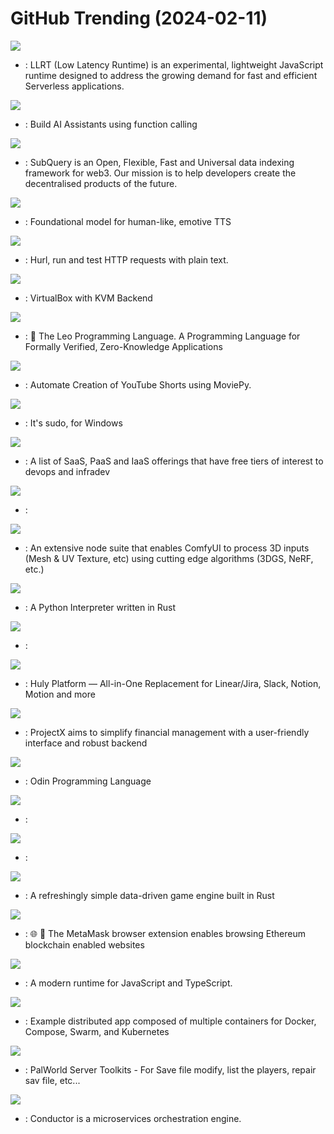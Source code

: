 # GitHub Trending (2024-02-11)

![](https://img.shields.io/badge/JavaScript-New%20578-green?style=flat-square&logo=appveyor)
- [](https://github.comundefined): LLRT (Low Latency Runtime) is an experimental, lightweight JavaScript runtime designed to address the growing demand for fast and efficient Serverless applications.

![](https://img.shields.io/badge/Python-New%20171-green?style=flat-square&logo=appveyor)
- [](https://github.comundefined): Build AI Assistants using function calling

![](https://img.shields.io/badge/TypeScript-New%20455-green?style=flat-square&logo=appveyor)
- [](https://github.comundefined): SubQuery is an Open, Flexible, Fast and Universal data indexing framework for web3. Our mission is to help developers create the decentralised products of the future.

![](https://img.shields.io/badge/Python-New%20245-green?style=flat-square&logo=appveyor)
- [](https://github.comundefined): Foundational model for human-like, emotive TTS

![](https://img.shields.io/badge/Rust-New%20197-green?style=flat-square&logo=appveyor)
- [](https://github.comundefined): Hurl, run and test HTTP requests with plain text.

![](https://img.shields.io/badge/C-New%20150-green?style=flat-square&logo=appveyor)
- [](https://github.comundefined): VirtualBox with KVM Backend

![](https://img.shields.io/badge/Rust-New%20156-green?style=flat-square&logo=appveyor)
- [](https://github.comundefined): 🦁 The Leo Programming Language. A Programming Language for Formally Verified, Zero-Knowledge Applications

![](https://img.shields.io/badge/Python-New%201-green?style=flat-square&logo=appveyor)
- [](https://github.comundefined): Automate Creation of YouTube Shorts using MoviePy.

![](https://img.shields.io/badge/PowerShell-New%20280-green?style=flat-square&logo=appveyor)
- [](https://github.comundefined): It's sudo, for Windows

![](https://img.shields.io/badge/none-New%20279-green?style=flat-square&logo=appveyor)
- [](https://github.comundefined): A list of SaaS, PaaS and IaaS offerings that have free tiers of interest to devops and infradev

![](https://img.shields.io/badge/Python-New%20418-green?style=flat-square&logo=appveyor)
- [](https://github.comundefined): 

![](https://img.shields.io/badge/Python-New%20107-green?style=flat-square&logo=appveyor)
- [](https://github.comundefined): An extensive node suite that enables ComfyUI to process 3D inputs (Mesh & UV Texture, etc) using cutting edge algorithms (3DGS, NeRF, etc.)

![](https://img.shields.io/badge/Rust-New%20113-green?style=flat-square&logo=appveyor)
- [](https://github.comundefined): A Python Interpreter written in Rust

![](https://img.shields.io/badge/Solidity-New%2033-green?style=flat-square&logo=appveyor)
- [](https://github.comundefined): 

![](https://img.shields.io/badge/Svelte-New%20315-green?style=flat-square&logo=appveyor)
- [](https://github.comundefined): Huly Platform — All-in-One Replacement for Linear/Jira, Slack, Notion, Motion and more

![](https://img.shields.io/badge/TypeScript-New%20117-green?style=flat-square&logo=appveyor)
- [](https://github.comundefined): ProjectX aims to simplify financial management with a user-friendly interface and robust backend

![](https://img.shields.io/badge/Odin-New%2013-green?style=flat-square&logo=appveyor)
- [](https://github.comundefined): Odin Programming Language

![](https://img.shields.io/badge/JavaScript-New%202-green?style=flat-square&logo=appveyor)
- [](https://github.comundefined): 

![](https://img.shields.io/badge/TypeScript-New%202-green?style=flat-square&logo=appveyor)
- [](https://github.comundefined): 

![](https://img.shields.io/badge/Rust-New%2027-green?style=flat-square&logo=appveyor)
- [](https://github.comundefined): A refreshingly simple data-driven game engine built in Rust

![](https://img.shields.io/badge/JavaScript-New%2016-green?style=flat-square&logo=appveyor)
- [](https://github.comundefined): 🌐 🔌 The MetaMask browser extension enables browsing Ethereum blockchain enabled websites

![](https://img.shields.io/badge/Rust-New%2083-green?style=flat-square&logo=appveyor)
- [](https://github.comundefined): A modern runtime for JavaScript and TypeScript.

![](https://img.shields.io/badge/C%23-New%203-green?style=flat-square&logo=appveyor)
- [](https://github.comundefined): Example distributed app composed of multiple containers for Docker, Compose, Swarm, and Kubernetes

![](https://img.shields.io/badge/Python-New%2016-green?style=flat-square&logo=appveyor)
- [](https://github.comundefined): PalWorld Server Toolkits - For Save file modify, list the players, repair sav file, etc...

![](https://img.shields.io/badge/Java-New%20108-green?style=flat-square&logo=appveyor)
- [](https://github.comundefined): Conductor is a microservices orchestration engine.

